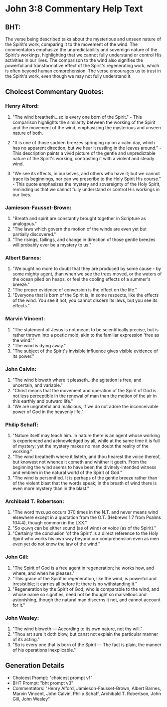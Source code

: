 # John 3:8 Commentary Help Text

## BHT:
The verse being described talks about the mysterious and unseen nature of the Spirit's work, comparing it to the movement of the wind. The commentators emphasize the unpredictability and sovereign nature of the Spirit's workings, highlighting that we cannot fully understand or control His activities in our lives. The comparison to the wind also signifies the powerful and transformative effect of the Spirit's regenerating work, which is often beyond human comprehension. The verse encourages us to trust in the Spirit's work, even though we may not fully understand it.

## Choicest Commentary Quotes:
### Henry Alford:
1. "The wind breatheth...so is every one born of the Spirit." - This comparison highlights the similarity between the working of the Spirit and the movement of the wind, emphasizing the mysterious and unseen nature of both.

2. "It is one of those sudden breezes springing up on a calm day, which has no apparent direction, but we hear it rustling in the leaves around." - This description paints a vivid picture of the gentle and unpredictable nature of the Spirit's working, contrasting it with a violent and steady wind.

3. "We see its effects, in ourselves, and others who have it; but we cannot trace its beginnings, nor can we prescribe to the Holy Spirit His course." - This quote emphasizes the mystery and sovereignty of the Holy Spirit, reminding us that we cannot fully understand or control His workings in our lives.

### Jamieson-Fausset-Brown:
1. "Breath and spirit are constantly brought together in Scripture as analogous."
2. "The laws which govern the motion of the winds are even yet but partially discovered."
3. "The risings, failings, and change in direction of those gentle breezes will probably ever be a mystery to us."

### Albert Barnes:
1. "We ought no more to doubt that they are produced by some cause - by some mighty agent, than when we see the trees moved, or the waters of the ocean piled on heaps, or feel the cooling effects of a summer's breeze." 
2. "The proper evidence of conversion is the effect on the life."
3. "Everyone that is born of the Spirit is, in some respects, like the effects of the wind. You see it not, you cannot discern its laws, but you see its effects."

### Marvin Vincent:
1. "The statement of Jesus is not meant to be scientifically precise, but is rather thrown into a poetic mold, akin to the familiar expression 'free as the wind.'" 
2. "The wind is dying away." 
3. "The subject of the Spirit's invisible influence gives visible evidence of its power."

### John Calvin:
1. "The wind bloweth where it pleaseth...the agitation is free, and uncertain, and variable." 
2. "Christ means that the movement and operation of the Spirit of God is not less perceptible in the renewal of man than the motion of the air in this earthly and outward life." 
3. "We are ungrateful and malicious, if we do not adore the inconceivable power of God in the heavenly life."

### Philip Schaff:
1. "Nature itself may teach him. In nature there is an agent whose working is experienced and acknowledged by all, while at the same time it is full of mystery; yet the mystery makes no man doubt the reality of the working."
2. "The wind breatheth where it listeth, and thou hearest the voice thereof, but knowest not whence it cometh and whither it goeth. From the beginning the wind seems to have been the divinely-intended witness and emblem in the natural world of the Spirit of God."
3. "The wind is personified. It is perhaps of the gentle breeze rather than of the violent blast that the words speak; in the breath of wind there is even more mystery than in the blast."

### Archibald T. Robertson:
1. "The word πνευμα occurs 370 times in the N.T. and never means wind elsewhere except in a quotation from the O.T. (Hebrews 1:7 from Psalms 104:4), though common in the LXX." 
2. "So φωνη can be either sound (as of wind) or voice (as of the Spirit)."
3. "Certainly the conclusion 'of the Spirit' is a direct reference to the Holy Spirit who works his own way beyond our comprehension even as men even yet do not know the law of the wind."

### John Gill:
1. "The Spirit of God is a free agent in regeneration; he works how, and where, and when he pleases."
2. "This grace of the Spirit in regeneration, like the wind, is powerful and irresistible; it carries all before it; there is no withstanding it."
3. "Regeneration by the Spirit of God, who is comparable to the wind, and whose name so signifies, need not be thought so marvellous and astonishing, though the natural man discerns it not, and cannot account for it."

### John Wesley:
1. "The wind bloweth — According to its own nature, not thy will." 
2. "Thou art sure it doth blow, but canst not explain the particular manner of its acting." 
3. "So is every one that is born of the Spirit — The fact is plain, the manner of his operations inexplicable."


## Generation Details
- Choicest Prompt: "choicest prompt v1"
- BHT Prompt: "bht prompt v3"
- Commentators: "Henry Alford, Jamieson-Fausset-Brown, Albert Barnes, Marvin Vincent, John Calvin, Philip Schaff, Archibald T. Robertson, John Gill, John Wesley"
